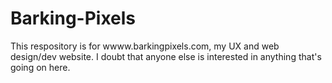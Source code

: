 Barking-Pixels
==============

This respository is for wwww.barkingpixels.com, my UX and web design/dev website. I doubt that anyone else is interested in anything that's going on here.
